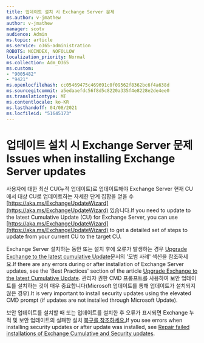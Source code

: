 ```yaml
---
title: 업데이트 설치 시 Exchange Server 문제
ms.author: v-jmathew
author: v-jmathew
manager: scotv
audience: Admin
ms.topic: article
ms.service: o365-administration
ROBOTS: NOINDEX, NOFOLLOW
localization_priority: Normal
ms.collection: Adm_O365
ms.custom:
- "9005482"
- "9421"
ms.openlocfilehash: cc05469475c469691c0f09562f8362bc6f4a638d
ms.sourcegitcommit: a5edaaefdc56f8d5c8220a335f4e8228e2de4ee0
ms.translationtype: MT
ms.contentlocale: ko-KR
ms.lasthandoff: 04/08/2021
ms.locfileid: "51645173"
---
```

# <a name="issues-when-installing-exchange-server-updates"></a><span data-ttu-id="6c352-102">업데이트 설치 시 Exchange Server 문제</span><span class="sxs-lookup"><span data-stu-id="6c352-102">Issues when installing Exchange Server updates</span></span>

<span data-ttu-id="6c352-103">사용자에 대한 최신 CU(누적 업데이트)로 업데이트해야 Exchange Server 현재 CU에서 대상 CU로 업데이트하는 자세한 단계 집합을 얻을 수 [https://aka.ms/ExchangeUpdateWizard](https://aka.ms/ExchangeUpdateWizard) 있습니다.</span><span class="sxs-lookup"><span data-stu-id="6c352-103">If you need to update to the latest Cumulative Update (CU) for Exchange Server, you can use [https://aka.ms/ExchangeUpdateWizard](https://aka.ms/ExchangeUpdateWizard) to get a detailed set of steps to update from your current CU to the target CU.</span></span>

<span data-ttu-id="6c352-104">Exchange Server 설치하는 동안 또는 설치 후에 오류가 발생하는 경우 [Upgrade Exchange to the latest cumulative Update](https://docs.microsoft.com/Exchange/plan-and-deploy/install-cumulative-updates)문서의 '모범 사례' 섹션을 참조하세요.</span><span class="sxs-lookup"><span data-stu-id="6c352-104">If there are any errors during or after installation of Exchange Server updates, see the 'Best Practices' section of the article [Upgrade Exchange to the latest Cumulative Update](https://docs.microsoft.com/Exchange/plan-and-deploy/install-cumulative-updates).</span></span> <span data-ttu-id="6c352-105">관리자 권한 CMD 프롬프트를 사용하여 보안 업데이트를 설치하는 것이 매우 중요합니다(Microsoft 업데이트를 통해 업데이트가 설치되지 않은 경우).</span><span class="sxs-lookup"><span data-stu-id="6c352-105">It is very important to install security updates using the elevated CMD prompt (if updates are not installed through Microsoft Update).</span></span>

<span data-ttu-id="6c352-106">보안 업데이트를 설치할 때 또는 업데이트를 설치한 후 오류가 표시되면 Exchange 누적 및 보안 업데이트의 실패한 설치 [복구를 참조하세요.](https://aka.ms/exupdatefaq)</span><span class="sxs-lookup"><span data-stu-id="6c352-106">If you see errors when installing security updates or after update was installed, see [Repair failed installations of Exchange Cumulative and Security updates](https://aka.ms/exupdatefaq).</span></span>

